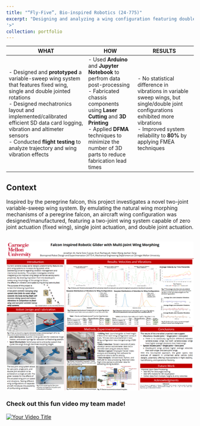 ```yaml
---
title: "“Fly-Five”, Bio-inspired Robotics (24-775)"
excerpt: "Designing and analyzing a wing configuration featuring double joint actuation <br/><img src='/images/PXL_20240429_171839662.png
'>"
collection: portfolio
---
```



| WHAT | HOW | RESULTS |
|------|-----|---------|
| - Designed and **prototyped** a variable-sweep wing system that features fixed wing, single and double jointed rotations<br> - Designed mechatronics layout and implemented/calibrated efficient SD data card logging, vibration and altimeter sensors<br> - Conducted **flight testing** to analyze trajectory and wing vibration effects | - Used **Arduino** and **Jupyter Notebook** to perfrom data post-processing <br> - Fabricated chassis components using **Laser Cutting** and **3D Printing** <br> - Applied **DFMA** techniques to minimize the number of 3D parts to reduce fabrication lead times | - No statistical difference in vibrations in variable sweep wings, but single/double joint configurations exhibited more vibrations <br> - Improved system reliability to **80%** by applying FMEA techniques |

## Context
Inspired by the peregrine falcon, this project investigates a novel two-joint variable-sweep wing system. By emulating the natural wing morphing mechanisms of a peregrine falcon, an aircraft wing configuration was designed/manufactured, featuring a two-joint wing system capable of zero joint actuation (fixed wing), single joint actuation, and double joint actuation.

<br/><img src='/images/poster_bioinspired.png'>

###  Check out this fun video my team made!

[![Your Video Title](https://img.youtube.com/vi/YOUR_VIDEO_ID/maxresdefault.jpg)](https://www.youtube.com/watch?v=sQKwbzWWPtY)





